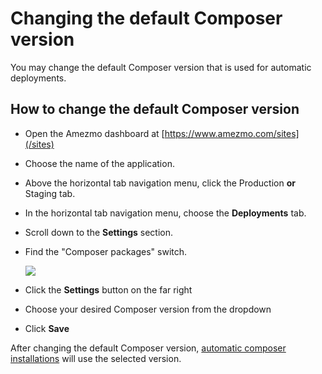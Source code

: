 # Changing the default Composer version

You may change the default Composer version that is used for automatic deployments.

## How to change the default Composer version

- Open the Amezmo dashboard at [https://www.amezmo.com/sites](/sites)
- Choose the name of the application.
- Above the horizontal tab navigation menu, click the Production **or** Staging tab.
- In the horizontal tab navigation menu, choose the **Deployments** tab.
- Scroll down to the **Settings** section.
- Find the "Composer packages" switch.

    <img src="https://s3.us-east-2.amazonaws.com/static.amezmo.net/composer-settings-switch.png" />
- Click the **Settings** button on the far right
- Choose your desired Composer version from the dropdown
- Click **Save**


After changing the default Composer version, [automatic composer installations](/docs/deployments/automatic-composer-installs)
will use the selected version.

